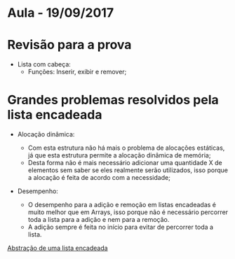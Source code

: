 # Aula - 19/09/2017

# Revisão para a prova

* Lista com cabeça:
    * Funções: Inserir, exibir e remover;

# Grandes problemas resolvidos pela lista encadeada

* Alocação dinâmica:
    * Com esta estrutura não há mais o problema de alocações estáticas, já que esta estrutura permite a alocação dinâmica de memória;
    * Desta forma não é mais necessário adicionar uma quantidade X de elementos sem saber se eles realmente serão utilizados, isso porque a alocação é feita de acordo com a necessidade;

* Desempenho:
    * O desempenho para a adição e remoção em listas encadeadas é muito melhor que em Arrays, isso porque não é necessário percorrer toda a lista para a adição e nem para a remoção.
    * A adição sempre é feita no início para evitar de percorrer toda a lista.


[Abstração de uma lista encadeada](https://drive.google.com/file/d/0BwQVdunN4yJBeDZIbU1CaDR5djg/view)